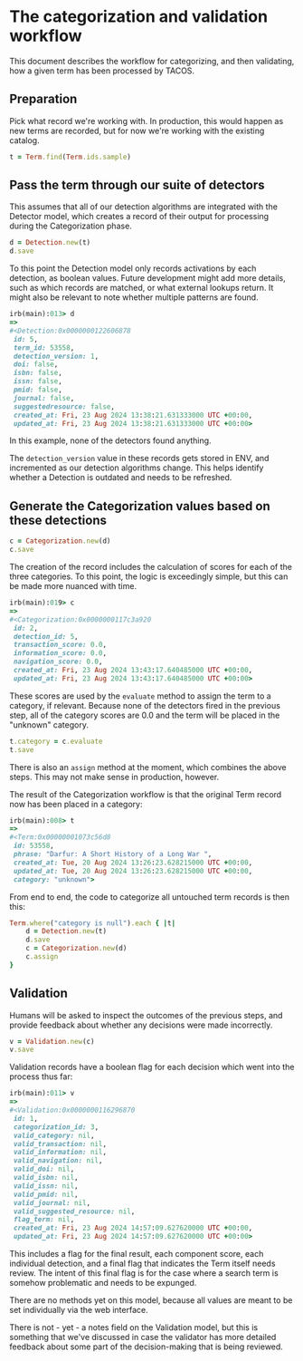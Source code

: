 # The categorization and validation workflow

This document describes the workflow for categorizing, and then validating, how
a given term has been processed by TACOS.

## Preparation

Pick what record we're working with. In production, this would happen as new
terms are recorded, but for now we're working with the existing catalog.

```ruby
t = Term.find(Term.ids.sample)
```

## Pass the term through our suite of detectors

This assumes that all of our detection algorithms are integrated with the
Detector model, which creates a record of their output for processing during the
Categorization phase.

```ruby
d = Detection.new(t)
d.save
```

To this point the Detection model only records activations by each detection, as
boolean values. Future development might add more details, such as which records
are matched, or what external lookups return. It might also be relevant to note
whether multiple patterns are found.

```ruby
irb(main):013> d
=> 
#<Detection:0x0000000122606878
 id: 5,
 term_id: 53558,
 detection_version: 1,
 doi: false,
 isbn: false,
 issn: false,
 pmid: false,
 journal: false,
 suggestedresource: false,
 created_at: Fri, 23 Aug 2024 13:38:21.631333000 UTC +00:00,
 updated_at: Fri, 23 Aug 2024 13:38:21.631333000 UTC +00:00>
```

In this example, none of the detectors found anything.

The `detection_version` value in these records gets stored in ENV, and
incremented as our detection algorithms change. This helps identify whether a
Detection is outdated and needs to be refreshed.

## Generate the Categorization values based on these detections

```ruby
c = Categorization.new(d)
c.save
```

The creation of the record includes the calculation of scores for each of the
three categories. To this point, the logic is exceedingly simple, but this can
be made more nuanced with time.

```ruby
irb(main):019> c
=> 
#<Categorization:0x0000000117c3a920
 id: 2,
 detection_id: 5,
 transaction_score: 0.0,
 information_score: 0.0,
 navigation_score: 0.0,
 created_at: Fri, 23 Aug 2024 13:43:17.640485000 UTC +00:00,
 updated_at: Fri, 23 Aug 2024 13:43:17.640485000 UTC +00:00>
```

These scores are used by the `evaluate` method to assign the term to a category,
if relevant. Because none of the detectors fired in the previous step, all of
the category scores are 0.0 and the term will be placed in the "unknown"
category.

```ruby
t.category = c.evaluate
t.save
```

There is also an `assign` method at the moment, which combines the above steps.
This may not make sense in production, however.

The result of the Categorization workflow is that the original Term record now
has been placed in a category:

```ruby
irb(main):008> t
=> 
#<Term:0x00000001073c56d8
 id: 53558,
 phrase: "Darfur: A Short History of a Long War ",
 created_at: Tue, 20 Aug 2024 13:26:23.628215000 UTC +00:00,
 updated_at: Tue, 20 Aug 2024 13:26:23.628215000 UTC +00:00,
 category: "unknown">
```

From end to end, the code to categorize all untouched term records is then this:

```ruby
Term.where("category is null").each { |t|
    d = Detection.new(t)
    d.save
    c = Categorization.new(d)
    c.assign
}
```

## Validation

Humans will be asked to inspect the outcomes of the previous steps, and provide
feedback about whether any decisions were made incorrectly.

```ruby
v = Validation.new(c)
v.save
```

Validation records have a boolean flag for each decision which went into the
process thus far:

```ruby
irb(main):011> v
=> 
#<Validation:0x0000000116296870
 id: 1,
 categorization_id: 3,
 valid_category: nil,
 valid_transaction: nil,
 valid_information: nil,
 valid_navigation: nil,
 valid_doi: nil,
 valid_isbn: nil,
 valid_issn: nil,
 valid_pmid: nil,
 valid_journal: nil,
 valid_suggested_resource: nil,
 flag_term: nil,
 created_at: Fri, 23 Aug 2024 14:57:09.627620000 UTC +00:00,
 updated_at: Fri, 23 Aug 2024 14:57:09.627620000 UTC +00:00>
```

This includes a flag for the final result, each component score, each individual
detection, and a final flag that indicates the Term itself needs review. The
intent of this final flag is for the case where a search term is somehow
problematic and needs to be expunged.

There are no methods yet on this model, because all values are meant to be set
individually via the web interface.

There is not - yet - a notes field on the Validation model, but this is
something that we've discussed in case the validator has more detailed feedback
about some part of the decision-making that is being reviewed.

